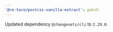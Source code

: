 ```yaml
---
'@re-taro/postcss-vanilla-extract': patch
---
```


Updated dependency `@changesets/cli` to `2.29.0`.
